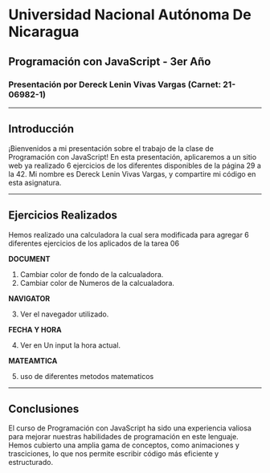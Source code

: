 # Universidad Nacional Autónoma De Nicaragua

## Programación con JavaScript - 3er Año

### Presentación por Dereck Lenin Vivas Vargas (Carnet: 21-06982-1)

---

## Introducción

¡Bienvenidos a mi presentación sobre el trabajo de la clase de Programación con JavaScript! En esta presentación, aplicaremos a un sitio web ya realizado 6 ejercicios de los diferentes disponibles de la página 29 a la 42. Mi nombre es Dereck Lenin Vivas Vargas, y compartire mi código en esta asignatura.

---

## Ejercicios Realizados

Hemos realizado una calculadora la cual sera modificada para agregar 6 diferentes ejercicios de los aplicados de la tarea 06

**DOCUMENT**

1. Cambiar color de fondo de la calcualadora.
2. Cambiar color de Numeros de la calcualadora.

**NAVIGATOR**

3. Ver el navegador utilizado.

**FECHA Y HORA**

4. Ver en Un input la hora actual.

**MATEAMTICA**

5. uso de diferentes metodos matematicos

---

## Conclusiones

El curso de Programación con JavaScript ha sido una experiencia valiosa para mejorar nuestras habilidades de programación en este lenguaje. Hemos cubierto una amplia gama de conceptos, como animaciones y trasciciones, lo que nos permite escribir código más eficiente y estructurado.
